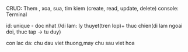 CRUD: Them , xoa,  sua, tim kiem (create, read, update, delete)
console: Terminal

id: unique - doc nhat
//di lam: ly thuyet(tren lop)+ thuc chien(di lam ngoai doi, thuc tap -> tu duy)

con lac da: chu dau viet thuong,may chu sau viet hoa